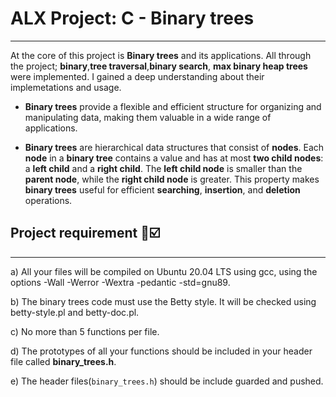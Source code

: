 # ALX Project: C - Binary trees
------------



At the core of this project is __Binary trees__ and its applications. All through the project; __binary__,__tree traversal__,__binary search__, __max binary heap trees__ were implemented. I gained a deep understanding about their implemetations and usage.

* __Binary trees__ provide a flexible and efficient structure for organizing and manipulating data, making them valuable in a wide range of applications.

* __Binary trees__ are hierarchical data structures that consist of __nodes__. Each __node__ in a __binary tree__ contains a value and has at most __two child nodes__: a __left child__ and a __right child__. The __left child node__ is smaller than the __parent node__, while the __right child node__ is greater. This property makes __binary trees__ useful for efficient __searching__, __insertion__, and __deletion__ operations.


## Project requirement :toolbox::ballot_box_with_check:
------

a) All your files will be compiled on Ubuntu 20.04 LTS using gcc, using the options -Wall -Werror -Wextra -pedantic -std=gnu89.

b) The binary trees code must use the Betty style. It will be checked using betty-style.pl and betty-doc.pl.

c) No more than 5 functions per file.

d) The prototypes of all your functions should be included in your header file called __binary_trees.h__. 

e) The header files(`binary_trees.h`) should be include guarded and pushed.


